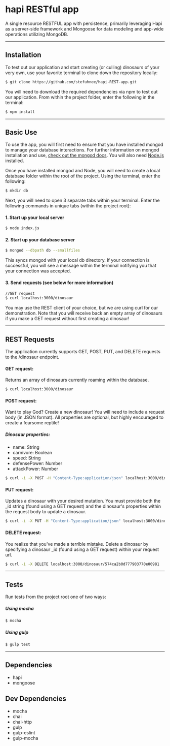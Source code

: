 # hapi RESTful app

A single resource RESTFUL app with persistence, primarily leveraging Hapi as a server-side framework and Mongoose for data modeling and app-wide operations utilizing MongoDB.

---

## Installation

To test out our application and start creating (or culling) dinosaurs of your very own, use your favorite terminal to clone down the repository locally:

```sh
$ git clone https://github.com/stefuhnee/hapi-REST-app.git
```

You will need to download the required dependencies via npm to test out our application. From within the project folder, enter the following in the terminal:

```sh
$ npm install
```

---

## Basic Use

To use the app, you will first need to ensure that you have installed mongod to manage your database interactions.  For further information on mongod installation and use, [check out the mongod docs](https://docs.mongodb.com/manual/reference/program/mongod/).  You will also need [Node.js](https://nodejs.org/en/) installed.

Once you have installed mongod and Node, you will need to create a local database folder within the root of the project. Using the terminal, enter the following:

```sh
$ mkdir db
```

Next, you will need to open 3 separate tabs within your terminal.  Enter the following commands in unique tabs (within the project root):

#### 1. Start up your local server

```sh
$ node index.js
```

#### 2. Start up your database server

```sh
$ mongod --dbpath db --smallfiles
```

This syncs mongod with your local db directory. If your connection is successful, you will see a message within the terminal notifying you that your connection was accepted.

#### 3. Send requests (see below for more information)

```sh
//GET request
$ curl localhost:3000/dinosaur
```

You may use the REST client of your choice, but we are using curl for our demonstration. Note that you will receive back an empty array of dinosaurs if you make a GET request without first creating a dinosaur!

---

## REST Requests

The application currently supports GET, POST, PUT, and DELETE requests to the /dinosaur endpoint.

#### GET request:

Returns an array of dinosaurs currently roaming within the database.
```sh
$ curl localhost:3000/dinosaur
```

#### POST request:

Want to play God? Create a new dinosaur! You will need to include a request body (in JSON format). All properties are optional, but highly encouraged to create a fearsome reptile!

##### __Dinosaur properties:__
* name: String
* carnivore: Boolean
* speed: String
* defensePower: Number
* attackPower: Number

```sh
$ curl -i -X POST -H "Content-Type:application/json" localhost:3000/dinosaur -d '{"name":"slug", "carnivore":false, "speed":"sluggy", "defensePower":2, "attackPower":1}'
```

#### PUT request:

Updates a dinosaur with your desired mutation. You must provide both the \_id string (found using a GET request) and the dinosaur's properties within the request body to update a dinosaur.

```sh
$ curl -i -X PUT -H "Content-Type:application/json" localhost:3000/dinosaur -d '{"_id":"574ca2b0d777903770e00981", "name":"slug", "carnivore":true, "speed":"superslug", "defensePower":2, "attackPower":5000}'
```

#### DELETE request:

You realize that you've made a terrible mistake. Delete a dinosaur by specifying a dinosaur \_id (found using a GET request) within your request url.

```sh
$ curl -i -X DELETE localhost:3000/dinosaur/574ca2b0d777903770e00981
```
---

## Tests

Run tests from the project root one of two ways:

##### Using mocha

```sh
$ mocha
```

##### Using gulp
```sh
$ gulp test
```

---

## Dependencies
* hapi
* mongoose

## Dev Dependencies
* mocha
* chai
* chai-http
* gulp
* gulp-eslint
* gulp-mocha
